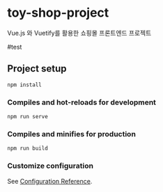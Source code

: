 # toy-shop-project
Vue.js 와 Vuetify를 활용한 쇼핑몰 프론트엔드 프로젝트

#test

## Project setup
```
npm install
```

### Compiles and hot-reloads for development
```
npm run serve
```

### Compiles and minifies for production
```
npm run build
```

### Customize configuration
See [Configuration Reference](https://cli.vuejs.org/config/).
